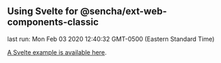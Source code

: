 ## Using Svelte for @sencha/ext-web-components-classic

last run: Mon Feb 03 2020 12:40:32 GMT-0500 (Eastern Standard Time)

[A Svelte example is available here](https://github.com/sencha/ext-web-components/tree/ext-web-components-7.1.1/packages/ext-web-components-boilerplate-svelte).
